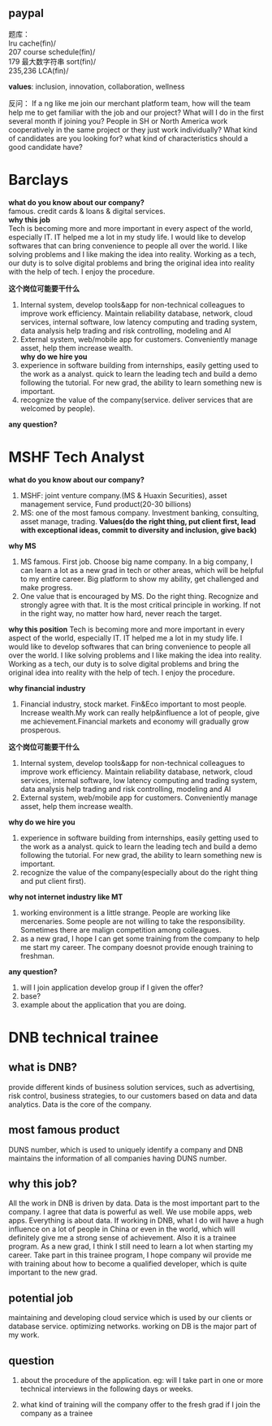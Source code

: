 <!--
# Template

**what do you know about our company?**
 **why this job**
 **这个岗位可能要干什么**
 **why do we hire you**
 **any question?**
 -->

## paypal

题库：  
lru cache(fin)/  
207 course schedule(fin)/  
179 最大数字符串 sort(fin)/  
235,236 LCA(fin)/

**values**:
inclusion, innovation, collaboration, wellness

反问：
If a ng like me join our merchant platform team, how will the team help me to get familiar with the job and our project? What will I do in the first several month if joining you?
People in SH or North America work cooperatively in the same project or they just work individually?
What kind of candidates are you looking for? what kind of characteristics should a good candidate have?

# Barclays

**what do you know about our company?**  
famous. credit cards & loans & digital services.  
**why this job**  
Tech is becoming more and more important in every aspect of the world, especially IT. IT helped me a lot in my study life. I would like to develop softwares that can bring convenience to people all over the world.
I like solving problems and I like making the idea into reality. Working as a tech, our duty is to solve digital problems and bring the original idea into reality with the help of tech. I enjoy the procedure.

**这个岗位可能要干什么**

1. Internal system, develop tools&app for non-technical colleagues to improve work efficiency. Maintain reliability database, network, cloud services, internal software, low latency computing and trading system, data analysis help trading and risk controlling, modeling and AI
2. External system, web/mobile app for customers. Conveniently manage asset, help them increase wealth.  
   **why do we hire you**
3. experience in software building from internships, easily getting used to the work as a analyst. quick to learn the leading tech and build a demo following the tutorial. For new grad, the ability to learn something new is important.
4. recognize the value of the company(service. deliver services that are welcomed by people).

**any question?**

# MSHF Tech Analyst

**what do you know about our company?**

1. MSHF: joint venture company.(MS & Huaxin Securities), asset management service, Fund product(20-30 billions)
2. MS: one of the most famous company. Investment banking, consulting, asset manage, trading. **Values(do the right thing, put client first, lead with exceptional ideas, commit to diversity and inclusion, give back)**

**why MS**

1. MS famous. First job. Choose big name company. In a big company, I can learn a lot as a new grad in tech or other areas, which will be helpful to my entire career. Big platform to show my ability, get challenged and make progress.
1. One value that is encouraged by MS. Do the right thing. Recognize and strongly agree with that. It is the most critical principle in working. If not in the right way, no matter how hard, never reach the target.

**why this position**
Tech is becoming more and more important in every aspect of the world, especially IT. IT helped me a lot in my study life. I would like to develop softwares that can bring convenience to people all over the world.
I like solving problems and I like making the idea into reality. Working as a tech, our duty is to solve digital problems and bring the original idea into reality with the help of tech. I enjoy the procedure.

**why financial industry**

1. Financial industry, stock market. Fin&Eco important to most people. Increase wealth.My work can really help&influence a lot of people, give me achievement.Financial markets and economy will gradually grow prosperous.

**这个岗位可能要干什么**

1. Internal system, develop tools&app for non-technical colleagues to improve work efficiency. Maintain reliability database, network, cloud services, internal software, low latency computing and trading system, data analysis help trading and risk controlling, modeling and AI
2. External system, web/mobile app for customers. Conveniently manage asset, help them increase wealth.

**why do we hire you**

1.  experience in software building from internships, easily getting used to the work as a analyst. quick to learn the leading tech and build a demo following the tutorial. For new grad, the ability to learn something new is important.
2.  recognize the value of the company(especially about do the right thing and put client first).

**why not internet industry like MT**

1. working environment is a little strange. People are working like mercenaries. Some people are not willing to take the responsibility. Sometimes there are malign competition among colleagues.
2. as a new grad, I hope I can get some training from the company to help me start my career. The company doesnot provide enough training to freshman.

**any question?**

1. will I join application develop group if I given the offer?
1. base?
1. example about the application that you are doing.

# DNB technical trainee

## what is DNB?

provide different kinds of business solution services, such as advertising, risk control, business strategies, to our customers based on data and data analytics. Data is the core of the company.

## most famous product

DUNS number, which is used to uniquely identify a company and DNB maintains the information of all companies having DUNS number.

## why this job?

All the work in DNB is driven by data. Data is the most important part to the company. I agree that data is powerful as well. We use mobile apps, web apps. Everything is about data. If working in DNB, what I do will have a hugh influence on a lot of people in China or even in the world, which will definitely give me a strong sense of achievement.
Also it is a trainee program. As a new grad, I think I still need to learn a lot when starting my career. Take part in this trainee program, I hope company wil provide me with training about how to become a qualified developer, which is quite important to the new grad.

## potential job

maintaining and developing cloud service which is used by our clients or database service. optimizing networks.
working on DB is the major part of my work.

## question

1. about the procedure of the application. eg: will I take part in one or more technical interviews in the following days or weeks.

2. what kind of training will the company offer to the fresh grad if I join the company as a trainee
